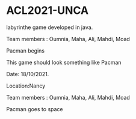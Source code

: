 # ACL2021-UNCA
labyrinthe game developed in java.


Team members : Oumnia, Maha, Ali, Mahdi, Moad

Pacman begins

This game should look something like Pacman

Date: 18/10/2021.

Location:Nancy

Team members : Oumnia, Maha, Ali, Mahdi, Moad

Pacman goes to space
